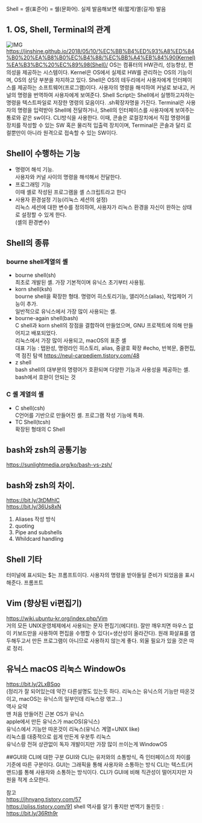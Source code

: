 Shell = 셸(표준어) = 쉘(문화어). 실제 발음해보면 쉐(짧게)옐(길게) 발음

## 1. OS, Shell, Terminal의 관계
![IMG](https://i.imgur.com/nz3UXlY.png)
https://jinshine.github.io/2018/05/10/%EC%BB%B4%ED%93%A8%ED%84%B0%20%EA%B8%B0%EC%B4%88/%EC%BB%A4%EB%84%90(Kernel)%EA%B3%BC%20%EC%89%98(Shell)/
OS는 컴퓨터의 HW관리, 성능향상, 편의성을 제공하는 시스템이다.
Kernel은 OS에서 실제로 HW를 관리하는 OS의 기능이며, OS의 상당 부분을 차지하고 있다.
Shell은 OS의 테두리에서 사용자에게 인터페이스를 제공하는 소프트웨어(프로그램)이다. 사용자의 명령을 해석하여 커널로 보내고, 커널의 명령을 번역하여 사용자에게 보여준다.
Shell Script는 Shell에서 실행하고자하는 명령을 텍스트파일로 저장한 명령의 모음이다. .sh확장자명을 가진다.
Terminal은 사용자의 명령을 입력받아 Shell에 전달하거나, Shell의 인터페이스를 사용자에게 보여주는 통로와 같은 sw이다. CLI방식을 사용한다.
이때, 콘솔은 로컬장치에서 직접 명령어를 장치를 작성할 수 있는 SW 혹은 물리적 입출력 장치이며, 
Terminal은 콘솔과 달리 로컬뿐만이 아니라 원격으로 접속할 수 있는 SW이다.

## Shell이 수행하는 기능
 - 명령어 해석 기능.  
 사용자와 커널 사이의 명령을 해석해서 전달한다.
 - 프로그래밍 기능  
 이때 셸로 작성된 프로그램을 셸 스크립트라고 한다
 - 사용자 환경설정 기능(리눅스 세션의 설정)  
 리눅스 세션에 대한 변수를 정의하여, 사용자가 리눅스 환경을 자신이 완하는 상태로 설정할 수 있게 한다.  
 (셸의 환경변수)
 
 
## Shell의 종류
### bourne shell계열의 셸
 - bourne shell(sh)  
 최초로 개발된 셸. 가장 기본적이며 유닉스 초기부터 사용됨.
 - korn shell(ksh)  
 bourne shell을 확장한 형태. 명령어 히스토리기능, 앨리어스(alias), 작업제어 기능이 추가.  
 일반적으로 유닉스에서 가장 많이 사용되는 셸.
 - bourne-again shell(bash)  
 C shell과 korn shell의 장점을 결합하여 만들었으며, GNU 프로젝트에 의해 만들어지고 배포되었다.  
 리눅스에서 가장 많이 사용되고, macOS의 표준 셸  
 대표 기능 : 탭완성, 명령라인 히스토리, alias, 중괄호 확장 #echo, 반복문, 줄편집, 역 점진 탐색
 https://neul-carpediem.tistory.com/48
 - z shell  
 bash shell의 대부분의 명령어가 호환되며 다양한 기능과 사용성을 제공하는 셸.
 bash에서 호완이 안되는 것
 
### C 셸 계열의 셸
 - C shell(csh)  
 C언어를 기반으로 만들어진 셸. 프로그램 작성 기능에 특화. 
 - TC Shell(tcsh)  
 확장된 형태의 C Shell

## bash와 zsh의 공통기능
https://sunlightmedia.org/ko/bash-vs-zsh/  


## bash와 zsh의 차이.
https://bit.ly/3tDMhlC  
https://bit.ly/36Us8xN  
1. Aliases 작성 방식 
2. quoting
3. Pipe and subshells
4. Whildcard handling


## Shell 기타
터미널에 표시되는 $는 프롬프트이다. 사용자의 명령을 받아들일 준비가 되었음을 표시해준다.
프롬프트

## Vim (향상된 vi편집기)
https://wiki.ubuntu-kr.org/index.php/Vim  
거의 모든 UNIX운영체제에서 사용되는 문자 편집기(에디터).
잘만 깨우치면 마우스 없이 키보드만을 사용하여 편집을 수행할 수 있다(=생산성이 올라간다).
원래 화살표를 염두해두고서 만든 프로그램이 아니므로 사용하지 않는게 좋다. 
외울 필요가 있을 것은 따로 정리.

## 유닉스 macOS 리눅스 WindowOs
https://bit.ly/2LxBSqo  
(정리가 잘 되어있는데 약간 다른설명도 있는듯 하다. 리눅스는 유닉스의 기능만 따온것이고, macOS는 유닉스의 일부인데 리눅스랑 엮고...)  
역사 요약  
맨 처음 만들어진 근본 OS가 유닉스  
apple에서 만든 유닉스가 macOS(유닉스)  
유닉스에서 기능만 따온것이 리눅스(유닉스 계열=UNIX like)  
리눅스를 대중적으로 쉽게 만든게 우분투 리눅스  
유닉스랑 전혀 상관없이 독자 개발이지만 가장 많이 쓰이는게 WindowOS

##GUI와 CLI에 대한 구분
GUI와 CLI는 유저와의 소통방식, 즉 인터페이스의 차이를 기준에 따른 구분이다.
GUI는 그래픽을 통해 사용자와 소통하는 방식
CLI는 텍스트(커맨드)를 통해 사용자와 소통하는 방식이다. CLI가 GUI에 비해 직관성이 떨어지지만 자원을 적게 소모한다.


참고  
https://jhnyang.tistory.com/57  
https://pliss.tistory.com/91
shell 역사를 알기 좋지만 번역기 돌린듯 : https://bit.ly/36Rth9r
